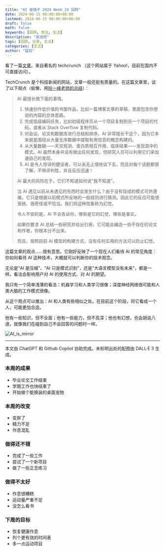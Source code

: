 ```yaml
---
title: "AI 是镜子 2024 Week 24 回顾"
date: 2024-06-15 08:00:00+08:00
lastmod: 2024-06-15 08:00:00+08:00
draft: false
math: false
keywords: [回顾, 想法, 生活]
description: "前进吧"
tags: [回顾, 记录, 生活]
categories: [生活]
author: "猛犸"
---
```


看了一篇[文章](https://techcrunch.com/2024/06/01/what-is-ai-how-does-ai-work/)，来自著名的 techcrunch （这个网站属于 Yahoo!，目前在国内不可直接访问）。

TechCrunch 是个科技新闻的网站，文章一般还挺有质量的。在这篇文章里，谈了以下观点（偷懒，用[阮一峰老师的总结](https://www.ruanyifeng.com/blog/2024/06/weekly-issue-303.html)）：

> AI 最擅长做下面的事情。
>
> 1. 快速创作低价值的书面作品，比如一篇博客文章的草稿，里面包含你想说的内容的总体思路。
> 2. 完成低级编码任务，比如初级程序员从一个项目复制到另一个项目的代码，或者从 Stack Overflow 复制代码。
> 3. 对会议、论文和数据库进行总结和排序。AI 非常擅长干这个，因为它本来就是围绕从大量无序数据中提取有用信息的概念构建的。
> 4. 从大量数据——天文观测、蛋白质相互作用、临床结果——发现其中的模式。AI 虽然本身并没有做出任何发现，但研究人员可以利用它们来加速自己的发现。
> 5. AI 是令人惊讶的健谈者，可以永无止境地谈下去，而且对每个话题都很了解，不带评判性，并且反应迅速！
>
> AI 最大的风险在于，它们不知道如何说"我不知道"。
>
> 当 AI 遇见以前从未遇见的东西时会发生什么？由于没有现成的模式可供遵循，它只是根据以前模式所反映的一般规则进行猜测。因此它的反应可能很笼统、很奇怪或不恰当。我们将这种现象称为幻觉。
>
> 令人不安的是，AI 不会告诉你，哪些是它的幻觉，哪些是事实。
>
> 如果你要求 AI 总结一些研究并给出引用，它可能会编造一些不存在的论文和作者，你根本分不出来。
>
> 而且，按照目前 AI 模型的构建方式，没有任何实用的方法可以防止幻觉。

这篇文章的观点……很有意思。它刚好反映了一个现在人们看待 AI 的常见角度：你如何看待 AI 这种技术，大概就可以判断你的技术观念。

无论是“AI 是压缩”、“AI 只是模式识别”，还是“大语言模型没有未来”，都是一样。看法会影响用户对 AI 的使用方式、对 AI 的期望。

我只有一个简单浅薄的看法：机器学习和人类学习很像；深度神经网络很可能和人类大脑的工作模式很像。

从这个观点可以推出：AI 和人类有些相似之处。在目前这个阶段，将它看成一个人，可能更加合适。

他有一些知识，但不全面；他有一些能力，但不高深；他也有幻想，也会胡说八道，就像我们在碰到自己不会回答的问题时一样。

![AI_is_mirror](https://1-1256632535.cos.ap-beijing.myqcloud.com/img/AI_is_mirror.webp)

---

本文由 ChatGPT 和 Github Copilot 协助完成。未标明出处的配图由 DALL·E 3 生成。

### 本周的成果

- 毕业论文工作结束
- 学期工作也快结束了
- 开始做个能换装的桌面宠物

### 本周的改变

- 变胖了
- 精力不足
- 作息混乱

### 做得还不错

- 完成了一些工作
- 尝试了一个新项目
- 做了一些正念练习

### 做得不太好

- 作息很糟糕
- 运动量严重不足
- 没怎么看书

### 下周的目标

- 恢复健康作息
- 列个更有效的时间表
- 多一点运动项目

